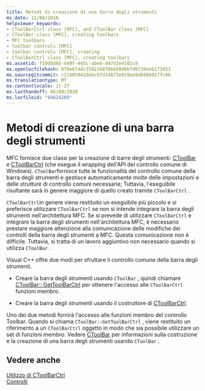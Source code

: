 ```yaml
---
title: Metodi di creazione di una barra degli strumenti
ms.date: 11/04/2016
helpviewer_keywords:
- CToolBarCtrl class [MFC], and CToolBar class [MFC]
- CToolBar class [MFC], creating toolbars
- MFC toolbars
- toolbar controls [MFC]
- toolbar controls [MFC], creating
- CToolBarCtrl class [MFC], creating toolbars
ms.assetid: f19d8d65-d49f-445c-abe8-d47d3e4101c8
ms.openlocfilehash: b70e6f4dc15023b878bb58d6b7d0739eeb173d53
ms.sourcegitcommit: c21b05042debc97d14875e019ee9d698691ffc0b
ms.translationtype: MT
ms.contentlocale: it-IT
ms.lasthandoff: 06/09/2020
ms.locfileid: "84624260"
---
```

# <a name="methods-of-creating-a-toolbar"></a>Metodi di creazione di una barra degli strumenti

MFC fornisce due classi per la creazione di barre degli strumenti: [CToolBar](reference/ctoolbar-class.md) e [CToolBarCtrl](reference/ctoolbarctrl-class.md) (che esegue il wrapping dell'API del controllo comune di Windows). `CToolBar`fornisce tutte le funzionalità del controllo comune della barra degli strumenti e gestisce automaticamente molte delle impostazioni e delle strutture di controllo comuni necessarie; Tuttavia, l'eseguibile risultante sarà in genere maggiore di quello creato tramite `CToolBarCtrl` .

`CToolBarCtrl`in genere viene restituito un eseguibile più piccolo e si preferisce utilizzare `CToolBarCtrl` se non si intende integrare la barra degli strumenti nell'architettura MFC. Se si prevede di utilizzare `CToolBarCtrl` e integrare la barra degli strumenti nell'architettura MFC, è necessario prestare maggiore attenzione alla comunicazione delle modifiche dei controlli della barra degli strumenti a MFC. Questa comunicazione non è difficile. Tuttavia, si tratta di un lavoro aggiuntivo non necessario quando si utilizza `CToolBar` .

Visual C++ offre due modi per sfruttare il controllo comune della barra degli strumenti.

- Creare la barra degli strumenti usando `CToolBar` , quindi chiamare [CToolBar:: GetToolBarCtrl](reference/ctoolbar-class.md#gettoolbarctrl) per ottenere l'accesso alle `CToolBarCtrl` funzioni membro.

- Creare la barra degli strumenti usando il costruttore di [CToolBarCtrl](reference/ctoolbarctrl-class.md).

Uno dei due metodi fornirà l'accesso alle funzioni membro del controllo Toolbar. Quando si chiama `CToolBar::GetToolBarCtrl` , viene restituito un riferimento a un `CToolBarCtrl` oggetto in modo che sia possibile utilizzare un set di funzioni membro. Vedere [CToolBar](reference/ctoolbar-class.md) per informazioni sulla costruzione e la creazione di una barra degli strumenti usando `CToolBar` .

## <a name="see-also"></a>Vedere anche

[Utilizzo di CToolBarCtrl](using-ctoolbarctrl.md)<br/>
[Controlli](controls-mfc.md)

